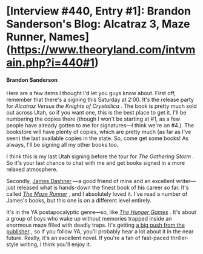 # [Interview #440, Entry #1]: Brandon Sanderson's Blog: Alcatraz 3, Maze Runner, Names](https://www.theoryland.com/intvmain.php?i=440#1)

#### Brandon Sanderson

Here are a few items I thought I'd let you guys know about. First off, remember that there's a signing this Saturday at 2:00. It's the release party for
*Alcatraz Versus the Knights of Crystallica*
. The book is pretty much sold out across Utah, so if you want one, this is the best place to get it. I'll be numbering the copies there (though I won't be starting at #1, as a few people have already gotten to me for signatures—I think we're on #4.). The bookstore will have plenty of copies, which are pretty much (as far as I've seen) the last available copies in the state. So, come get some books! As always, I'll be signing all my other books too.

I think this is my last Utah signing before the tour for
*The Gathering Storm*
. So it's your last chance to chat with me and get books signed in a more relaxed atmosphere.

Secondly,
[James Dashner](http://jamesdashner.blogspot.com/)
—a good friend of mine and an excellent writer—just released what is hands-down the finest book of his career so far. It's called
[*The Maze Runner*](http://www.amazon.com/dp/0385737947/?tag=monkeyslothst-20)
, and I absolutely loved it. I've read a number of James's books, but this one is on a different level entirely.

It's in the YA postapocalyptic genre—so, like
[*The Hunger Games*](http://www.amazon.com/dp/0439023483/?tag=monkeyslothst-20)
. It's about a group of boys who wake up without memories trapped inside an enormous maze filled with deadly traps. It's getting
[a big push from the publisher](http://www.randomhouse.com/teens/mazerunner/)
, so if you follow YA, you'll probably hear a lot about it in the near future. Really, it's an excellent novel. If you're a fan of fast-paced thriller-style writing, I think you'll enjoy it.

